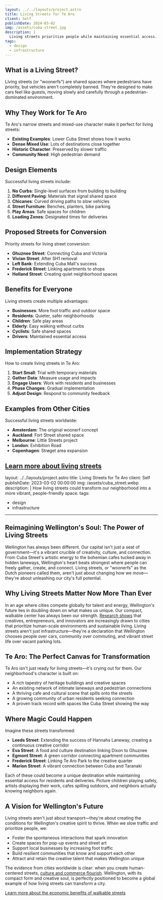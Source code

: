 ```yaml
---
layout: ../../layouts/project.astro
title: Living Streets for Te Aro
client: Self
publishDate: 2024-03-02
img: /assets/cuba-street.jpg
description: |
  Living streets prioritize people while maintaining essential access. Here's how they could transform Te Aro.
tags:
  - design
  - infrastructure
---
```


## What is a Living Street?

Living streets (or "woonerfs") are shared spaces where pedestrians have priority, but vehicles aren't completely banned. They're designed to make cars feel like guests, moving slowly and carefully through a pedestrian-dominated environment.

## Why They Work for Te Aro

Te Aro's narrow streets and mixed-use character make it perfect for living streets:

- **Existing Examples**: Lower Cuba Street shows how it works
- **Dense Mixed Use**: Lots of destinations close together
- **Historic Character**: Preserved by slower traffic
- **Community Need**: High pedestrian demand

## Design Elements

Successful living streets include:

1. **No Curbs**: Single-level surfaces from building to building
2. **Different Paving**: Materials that signal shared space
3. **Chicanes**: Curved driving paths to slow vehicles
4. **Street Furniture**: Benches, planters, bike parking
5. **Play Areas**: Safe spaces for children
6. **Loading Zones**: Designated times for deliveries

## Proposed Streets for Conversion

Priority streets for living street conversion:

- **Ghuznee Street**: Connecting Cuba and Victoria
- **Vivian Street**: After SH1 removal
- **Left Bank**: Extending Cuba Mall's success
- **Frederick Street**: Linking apartments to shops
- **Holland Street**: Creating quiet neighborhood spaces

## Benefits for Everyone

Living streets create multiple advantages:

- **Businesses**: More foot traffic and outdoor space
- **Residents**: Quieter, safer neighborhoods
- **Children**: Safe play areas
- **Elderly**: Easy walking without curbs
- **Cyclists**: Safe shared spaces
- **Drivers**: Maintained essential access

## Implementation Strategy

How to create living streets in Te Aro:

1. **Start Small**: Trial with temporary materials
2. **Gather Data**: Measure usage and impacts
3. **Engage Users**: Work with residents and businesses
4. **Phase Changes**: Gradual implementation
5. **Adjust Design**: Respond to community feedback

## Examples from Other Cities

Successful living streets worldwide:

- **Amsterdam**: The original woonerf concept
- **Auckland**: Fort Street shared space
- **Melbourne**: Little Streets project
- **London**: Exhibition Road
- **Copenhagen**: Strøget area expansion

[Learn more about living streets](https://nacto.org/publication/urban-street-design-guide/streets/residential-shared-street/)
---
layout: ../../layouts/project.astro
title: Living Streets for Te Aro
client: Self
publishDate: 2023-03-02 00:00:00
img: /assets/cuba_street.webp
description: |
  How living streets could transform our neighborhood into a more vibrant, people-friendly space.
tags:
  - design
  - infrastructure
---

## Reimagining Wellington's Soul: The Power of Living Streets

Wellington has always been different. Our capital isn't just a seat of government—it's a vibrant crucible of creativity, culture, and connection. From Cuba Street's artistic energy to the bohemian cafes tucked away in hidden laneways, Wellington's heart beats strongest where people can freely gather, create, and connect. Living streets, or "woonerfs" as the Dutch pioneers called them, aren't just about changing how we move—they're about unleashing our city's full potential.

## Why Living Streets Matter Now More Than Ever

In an age where cities compete globally for talent and energy, Wellington's future lies in doubling down on what makes us unique. Our compact, walkable center has always been our strength. [Research shows](https://www.sciencedirect.com/science/article/pii/S2214140518301488) that creatives, entrepreneurs, and innovators are increasingly drawn to cities that prioritize human-scale environments and sustainable living. Living streets aren't just infrastructure—they're a declaration that Wellington chooses people over cars, community over commuting, and vibrant street life over vacant parking lots.

## Te Aro: The Perfect Canvas for Transformation

Te Aro isn't just ready for living streets—it's crying out for them. Our neighborhood's character is built on:
- A rich tapestry of heritage buildings and creative spaces
- An existing network of intimate laneways and pedestrian connections
- A thriving cafe and cultural scene that spills onto the streets
- A growing community of urban residents seeking connection
- A proven track record with spaces like Cuba Street showing the way

## Where Magic Could Happen

Imagine these streets transformed:
- **Leeds Street**: Extending the success of Hannahs Laneway, creating a continuous creative corridor
- **Eva Street**: A food and culture destination linking Dixon to Ghuznee
- **Egmont Street**: A green corridor connecting apartment communities
- **Frederick Street**: Linking Te Aro Park to the creative quarter
- **Marion Street**: A vibrant connection between Cuba and Taranaki

Each of these could become a unique destination while maintaining essential access for residents and deliveries. Picture children playing safely, artists displaying their work, cafes spilling outdoors, and neighbors actually knowing neighbors again.

## A Vision for Wellington's Future

Living streets aren't just about transport—they're about creating the conditions for Wellington's creative spirit to thrive. When we slow traffic and prioritize people, we:
- Foster the spontaneous interactions that spark innovation
- Create spaces for pop-up events and street art
- Support local businesses by increasing foot traffic
- Build resilient communities that know and support each other
- Attract and retain the creative talent that makes Wellington unique

The evidence from cities worldwide is clear: when you create human-centered streets, [culture and commerce flourish](https://www.strongtowns.org/journal/2018/1/16/why-walkable-streets-are-more-economically-productive). Wellington, with its compact form and creative soul, is perfectly positioned to become a global example of how living streets can transform a city.

[Learn more about the economic benefits of walkable streets](https://www.bloomberg.com/news/articles/2012-03-02/walkable-neighborhoods-are-good-for-your-health)
